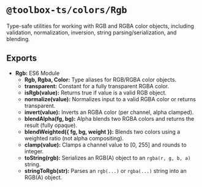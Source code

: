 # `@toolbox-ts/colors/Rgb`

Type-safe utilities for working with RGB and RGBA color objects, including
validation, normalization, inversion, string parsing/serialization, and
blending.

## Exports

- **Rgb:** ES6 Module
  - **Rgb, Rgba, Color:** Type aliases for RGB/RGBA color objects.
  - **transparent:** Constant for a fully transparent RGBA color.
  - **isRgb(value):** Returns true if value is a valid RGB object.
  - **normalize(value):** Normalizes input to a valid RGBA color or returns
    transparent.
  - **invert(value):** Inverts an RGBA color (per channel, alpha clamped).
  - **blendAlpha(fg, bg):** Alpha blends two RGBA colors and returns the result
    (fully opaque).
  - **blendWeighted({ fg, bg, weight }):** Blends two colors using a weighted
    ratio (not alpha compositing).
  - **clamp(value):** Clamps a channel value to [0, 255] and rounds to integer.
  - **toString(rgb):** Serializes an RGB(A) object to an `rgba(r, g, b, a)`
    string.
  - **stringToRgb(str):** Parses an `rgb(...)` or `rgba(...)` string into an
    RGB(A) object.
